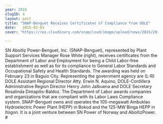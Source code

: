 ```yaml
---
year: 2015
slugID: 4
layout: post
title: "SNAP-Benguet Receives Certificates of Compliance from DOLE"
date:   2015-03-03 
cover: "https://res.cloudinary.com/snapcloud/image/upload/news/2015/2015-4-snap.jpg"

---
```

SN Aboitiz Power-Benguet, Inc. (SNAP-Benguet), represented by Plant Support Services Manager Rose White (right), receives certificates from the Department of Labor and Employment for being a Child Labor-free establishment as well as for its compliance to General Labor Standards and Occupational Safety and Health Standards. The awarding was held on February 23 in Baguio City. Representing the government agency are (L-R) DOLE Assistant Regional Director Atty. Erwin N. Aquino, DOLE-Cordillera Administrative Region Director Henry John Jalbuena and DOLE Secretary Rosalinda Dimapilis-Baldoz. The Department of Labor awards companies and organizations that are compliant with its Labor Laws Compliance system. SNAP-Benguet owns and operates the 105-megawatt Ambuklao Hydroelectric Power Plant (HEPP) in Bokod and the 125-MW Binga HEPP in Itogon. It is a joint venture between SN Power of Norway and AboitizPower. # 
 